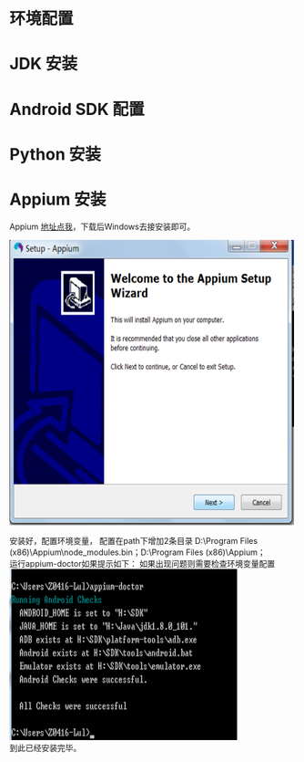 # 环境配置

# JDK 安装

# Android SDK 配置

# Python 安装

# Appium 安装
Appium [地址点我](http://appium.io/)，下载后Windows去接安装即可。

<img src="appium1.png" alt="GitHub" title="GitHub,Social Coding" width="500" height="500" />


安装好，配置环境变量，
配置在path下增加2条目录
D:\Program Files (x86)\Appium\node_modules\.bin；D:\Program Files (x86)\Appium；  
运行appium-doctor如果提示如下：
如果出现问题则需要检查环境变量配置
<img src="appium2.png" alt="GitHub" title="GitHub,Social Coding" width="400" height="300" />  
到此已经安装完毕。
